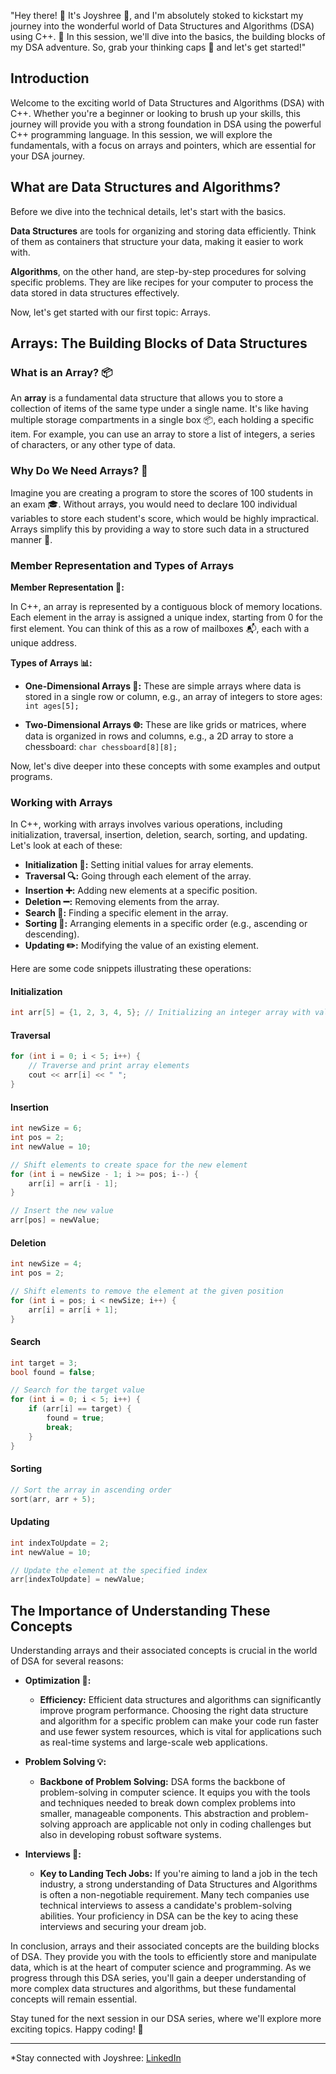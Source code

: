 
"Hey there! 🌟 It's Joyshree 👋, and I'm absolutely stoked to kickstart my journey into the wonderful world of Data Structures and Algorithms (DSA) using C++. 🚀 In this session, we'll dive into the basics, the building blocks of my DSA adventure. So, grab your thinking caps 🧢 and let's get started!"

## Introduction

Welcome to the exciting world of Data Structures and Algorithms (DSA) with C++. Whether you're a beginner or looking to brush up your skills, this journey will provide you with a strong foundation in DSA using the powerful C++ programming language. In this session, we will explore the fundamentals, with a focus on arrays and pointers, which are essential for your DSA journey.

## What are Data Structures and Algorithms?

Before we dive into the technical details, let's start with the basics.

**Data Structures** are tools for organizing and storing data efficiently. Think of them as containers that structure your data, making it easier to work with.

**Algorithms**, on the other hand, are step-by-step procedures for solving specific problems. They are like recipes for your computer to process the data stored in data structures effectively.

Now, let's get started with our first topic: Arrays.

## Arrays: The Building Blocks of Data Structures

### What is an Array? 📦

An **array** is a fundamental data structure that allows you to store a collection of items of the same type under a single name. It's like having multiple storage compartments in a single box 📦, each holding a specific item. For example, you can use an array to store a list of integers, a series of characters, or any other type of data.

### Why Do We Need Arrays? 🤔

Imagine you are creating a program to store the scores of 100 students in an exam 🎓. Without arrays, you would need to declare 100 individual variables to store each student's score, which would be highly impractical. Arrays simplify this by providing a way to store such data in a structured manner 🧩.

### Member Representation and Types of Arrays

**Member Representation 🧱:**

In C++, an array is represented by a contiguous block of memory locations. Each element in the array is assigned a unique index, starting from 0 for the first element. You can think of this as a row of mailboxes 📬, each with a unique address.

**Types of Arrays 📊:**

- **One-Dimensional Arrays 🚶:** These are simple arrays where data is stored in a single row or column, e.g., an array of integers to store ages: `int ages[5];`

- **Two-Dimensional Arrays 🌐:** These are like grids or matrices, where data is organized in rows and columns, e.g., a 2D array to store a chessboard: `char chessboard[8][8];`

Now, let's dive deeper into these concepts with some examples and output programs.

### Working with Arrays

In C++, working with arrays involves various operations, including initialization, traversal, insertion, deletion, search, sorting, and updating. Let's look at each of these:

- **Initialization 🚀:** Setting initial values for array elements.
- **Traversal 🔍:** Going through each element of the array.
- **Insertion ➕:** Adding new elements at a specific position.
- **Deletion ➖:** Removing elements from the array.
- **Search 🔎:** Finding a specific element in the array.
- **Sorting 🧹:** Arranging elements in a specific order (e.g., ascending or descending).
- **Updating ✏️:** Modifying the value of an existing element.

Here are some code snippets illustrating these operations:

#### Initialization

```cpp
int arr[5] = {1, 2, 3, 4, 5}; // Initializing an integer array with values
```

#### Traversal

```cpp
for (int i = 0; i < 5; i++) {
    // Traverse and print array elements
    cout << arr[i] << " ";
}
```

#### Insertion

```cpp
int newSize = 6;
int pos = 2;
int newValue = 10;

// Shift elements to create space for the new element
for (int i = newSize - 1; i >= pos; i--) {
    arr[i] = arr[i - 1];
}

// Insert the new value
arr[pos] = newValue;
```

#### Deletion

```cpp
int newSize = 4;
int pos = 2;

// Shift elements to remove the element at the given position
for (int i = pos; i < newSize; i++) {
    arr[i] = arr[i + 1];
}
```

#### Search

```cpp
int target = 3;
bool found = false;

// Search for the target value
for (int i = 0; i < 5; i++) {
    if (arr[i] == target) {
        found = true;
        break;
    }
}
```

#### Sorting

```cpp
// Sort the array in ascending order
sort(arr, arr + 5);
```

#### Updating

```cpp
int indexToUpdate = 2;
int newValue = 10;

// Update the element at the specified index
arr[indexToUpdate] = newValue;
```

## The Importance of Understanding These Concepts

Understanding arrays and their associated concepts is crucial in the world of DSA for several reasons:

- **Optimization 🚀:**
  - **Efficiency:** Efficient data structures and algorithms can significantly improve program performance. Choosing the right data structure and algorithm for a specific problem can make your code run faster and use fewer system resources, which is vital for applications such as real-time systems and large-scale web applications.

- **Problem Solving 💡:**
  - **Backbone of Problem Solving:** DSA forms the backbone of problem-solving in computer science. It equips you with the tools and techniques needed to break down complex problems into smaller, manageable components. This abstraction and problem-solving approach are applicable not only in coding challenges but also in developing robust software systems.

- **Interviews 💼:**
  - **Key to Landing Tech Jobs:** If you're aiming to land a job in the tech industry, a strong understanding of Data Structures and Algorithms is often a non-negotiable requirement. Many tech companies use technical interviews to assess a candidate's problem-solving abilities. Your proficiency in DSA can be the key to acing these interviews and securing your dream job.

In conclusion, arrays and their associated concepts are the building blocks of DSA. They provide you with the tools to efficiently store and manipulate data, which is at the heart of computer science and programming. As we progress through this DSA series, you'll gain a deeper understanding of more complex data structures and algorithms, but these fundamental concepts will remain essential.

Stay tuned for the next session in our DSA series, where we'll explore more exciting topics. Happy coding! 🚀

---

*Stay connected with Joyshree: [LinkedIn]([www.linkedin.com/in/joyshree-k)
